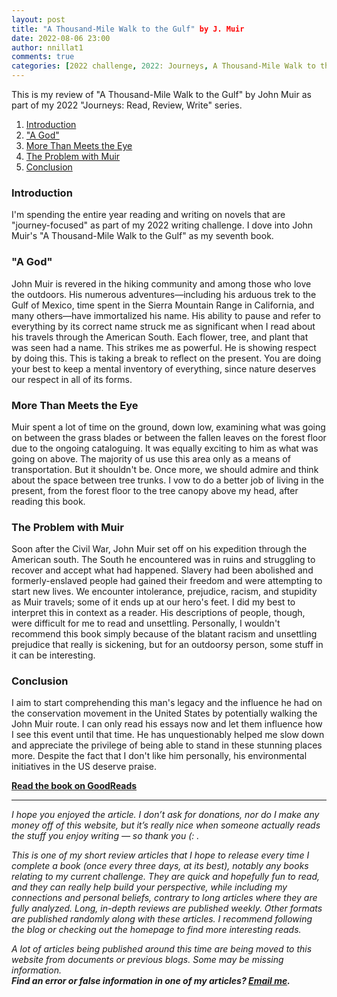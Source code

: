 ```yaml
---
layout: post
title: "A Thousand-Mile Walk to the Gulf" by J. Muir
date: 2022-08-06 23:00
author: nnillat1
comments: true
categories: [2022 challenge, 2022: Journeys, A Thousand-Mile Walk to the Gulf, book review, Books, English, essays, featured, J.Muir, John Muir, journeys, perspective, Pre-1930, reviews, S. Marquis, short, short read, writing]
---
```

<!-- wp:paragraph -->
<p>This is my review of "A Thousand-Mile Walk to the Gulf" by John Muir as part of my 2022 "Journeys: Read, Review, Write" series.</p>
<!-- /wp:paragraph -->

<!-- wp:more -->
<!--more-->
<!-- /wp:more -->

<!-- wp:table-of-contents {"headings":[{"content":"Introduction","level":3,"link":"https://nnillathub.wordpress.com/2022/08/06/book-review-a-thousand-mile-walk-to-the-gulf-by-j-muir/#introduction"},{"content":"\u0022A God\u0022","level":3,"link":"https://nnillathub.wordpress.com/2022/08/06/book-review-a-thousand-mile-walk-to-the-gulf-by-j-muir/#a-god"},{"content":"More Than Meets the Eye","level":3,"link":"https://nnillathub.wordpress.com/2022/08/06/book-review-a-thousand-mile-walk-to-the-gulf-by-j-muir/#more-than-meets-the-eye"},{"content":"The Problem with Muir","level":3,"link":"https://nnillathub.wordpress.com/2022/08/06/book-review-a-thousand-mile-walk-to-the-gulf-by-j-muir/#the-problem-with-muir"},{"content":"Conclusion","level":3,"link":"https://nnillathub.wordpress.com/2022/08/06/book-review-a-thousand-mile-walk-to-the-gulf-by-j-muir/#conclusion"}]} -->
<ol><li><a class="wp-block-table-of-contents__entry" href="https://nnillathub.wordpress.com/2022/08/06/book-review-a-thousand-mile-walk-to-the-gulf-by-j-muir/#introduction">Introduction</a></li><li><a class="wp-block-table-of-contents__entry" href="https://nnillathub.wordpress.com/2022/08/06/book-review-a-thousand-mile-walk-to-the-gulf-by-j-muir/#a-god">"A God"</a></li><li><a class="wp-block-table-of-contents__entry" href="https://nnillathub.wordpress.com/2022/08/06/book-review-a-thousand-mile-walk-to-the-gulf-by-j-muir/#more-than-meets-the-eye">More Than Meets the Eye</a></li><li><a class="wp-block-table-of-contents__entry" href="https://nnillathub.wordpress.com/2022/08/06/book-review-a-thousand-mile-walk-to-the-gulf-by-j-muir/#the-problem-with-muir">The Problem with Muir</a></li><li><a class="wp-block-table-of-contents__entry" href="https://nnillathub.wordpress.com/2022/08/06/book-review-a-thousand-mile-walk-to-the-gulf-by-j-muir/#conclusion">Conclusion</a></li></ol>
<!-- /wp:table-of-contents -->

<!-- wp:heading {"level":3} -->
<h3 id="introduction">Introduction</h3>
<!-- /wp:heading -->

<!-- wp:paragraph -->
<p>I'm spending the entire year reading and writing on novels that are "journey-focused" as part of my 2022 writing challenge. I dove into John Muir's "A Thousand-Mile Walk to the Gulf" as my seventh book.</p>
<!-- /wp:paragraph -->

<!-- wp:heading {"level":3} -->
<h3 id="a-god">"A God"</h3>
<!-- /wp:heading -->

<!-- wp:paragraph -->
<p>John Muir is revered in the hiking community and among those who love the outdoors. His numerous adventures—including his arduous trek to the Gulf of Mexico, time spent in the Sierra Mountain Range in California, and many others—have immortalized his name. His ability to pause and refer to everything by its correct name struck me as significant when I read about his travels through the American South. Each flower, tree, and plant that was seen had a name. This strikes me as powerful. He is showing respect by doing this. This is taking a break to reflect on the present. You are doing your best to keep a mental inventory of everything, since nature deserves our respect in all of its forms.</p>
<!-- /wp:paragraph -->

<!-- wp:heading {"level":3} -->
<h3 id="more-than-meets-the-eye">More Than Meets the Eye</h3>
<!-- /wp:heading -->

<!-- wp:paragraph -->
<p id="yui_3_17_2_1_1659791177332_852">Muir spent a lot of time on the ground, down low, examining what was going on between the grass blades or between the fallen leaves on the forest floor due to the ongoing cataloguing. It was equally exciting to him as what was going on above. The majority of us use this area only as a means of transportation. But it shouldn't be. Once more, we should admire and think about the space between tree trunks. I vow to do a better job of living in the present, from the forest floor to the tree canopy above my head, after reading this book.</p>
<!-- /wp:paragraph -->

<!-- wp:heading {"level":3} -->
<h3 id="the-problem-with-muir">The Problem with Muir</h3>
<!-- /wp:heading -->

<!-- wp:paragraph -->
<p id="yui_3_17_2_1_1659791177332_859">Soon after the Civil War, John Muir set off on his expedition through the American south. The South he encountered was in ruins and struggling to recover and accept what had happened. Slavery had been abolished and formerly-enslaved people had gained their freedom and were attempting to start new lives. We encounter intolerance, prejudice, racism, and stupidity as Muir travels; some of it ends up at our hero's feet. I did my best to interpret this in context as a reader. His descriptions of people, though, were difficult for me to read and unsettling. Personally, I wouldn't recommend this book simply because of the blatant racism and unsettling prejudice that really is sickening, but for an outdoorsy person, some stuff in it can be interesting.</p>
<!-- /wp:paragraph -->

<!-- wp:heading {"level":3} -->
<h3 id="conclusion">Conclusion</h3>
<!-- /wp:heading -->

<!-- wp:paragraph -->
<p id="yui_3_17_2_1_1659791177332_861">I aim to start comprehending this man's legacy and the influence he had on the conservation movement in the United States by potentially walking the John Muir route. I can only read his essays now and let them influence how I see this event until that time. He has unquestionably helped me slow down and appreciate the privilege of being able to stand in these stunning places more. Despite the fact that I don't like him personally, his environmental initiatives in the US deserve praise.</p>
<!-- /wp:paragraph -->

<!-- wp:paragraph -->
<p><strong><a href="https://www.goodreads.com/book/show/238738.A_Thousand_Mile_Walk_to_the_Gulf">Read the book on GoodReads</a></strong></p>
<!-- /wp:paragraph -->

<!-- wp:separator -->
<hr class="wp-block-separator has-alpha-channel-opacity" />
<!-- /wp:separator -->

<!-- wp:paragraph -->
<p><em>I hope you enjoyed the article. I don’t ask for donations, nor do I make any money off of this website, but it’s really nice when someone actually reads the stuff you enjoy writing — so thank you (: .</em></p>
<!-- /wp:paragraph -->

<!-- wp:paragraph -->
<p><em>This is one of my short review articles that I hope to release every time I complete a book (once every three days, at its best), notably any books relating to my current challenge. They are quick and hopefully fun to read, and they can really help build your perspective, while including my connections and personal beliefs, contrary to long articles where they are fully analyzed. Long, in-depth reviews are published weekly. Other formats are published randomly along with these articles. I recommend following the blog or checking out the homepage to find more interesting reads.</em></p>
<!-- /wp:paragraph -->

<!-- wp:paragraph -->
<p><em>A lot of articles being published around this time are being moved to this website from documents or previous blogs. Some may be missing information.</em><br><em><strong>Find an error or false information in one of my articles? <a href="mailto:nnillatblog@gmail.com">Email me</a>.</strong></em></p>
<!-- /wp:paragraph -->
